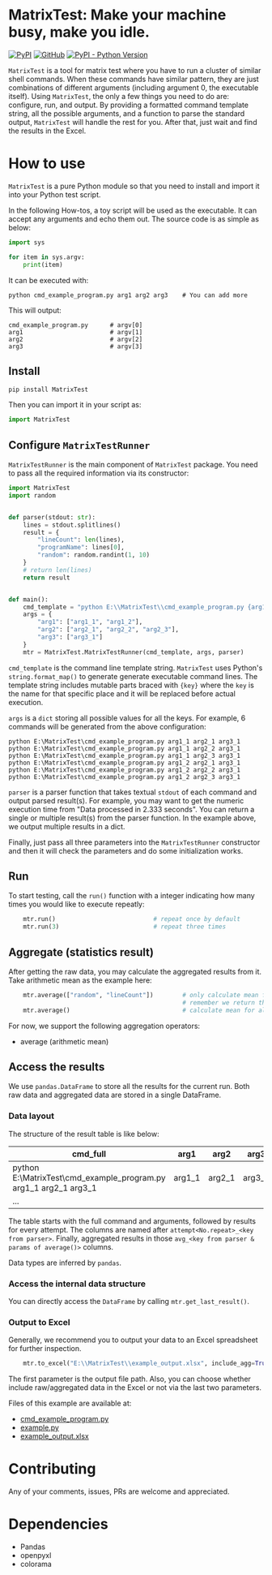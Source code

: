 # MatrixTest: Make your machine busy, make you idle.

[![PyPI](https://img.shields.io/pypi/v/MatrixTest)](https://pypi.org/project/MatrixTest/)
[![GitHub](https://img.shields.io/github/license/DavyVan/MatrixTest)](https://github.com/DavyVan/MatrixTest)
[![PyPI - Python Version](https://img.shields.io/pypi/pyversions/MatrixTest)](https://pypi.org/project/MatrixTest/)

`MatrixTest` is a tool for matrix test where you have to run a cluster of similar shell commands.
When these commands have similar pattern, they are just combinations of different arguments (including argument 0, the executable itself).
Using `MatrixTest`, the only a few things you need to do are: configure, run, and output.
By providing a formatted command template string, all the possible arguments, and a function to parse the standard output, `MatrixTest` will handle the rest for you.
After that, just wait and find the results in the Excel.

# How to use

`MatrixTest` is a pure Python module so that you need to install and import it into your Python test script.

In the following How-tos, a toy script will be used as the executable.
It can accept any arguments and echo them out.
The source code is as simple as below:

```python
import sys

for item in sys.argv:
    print(item)
```

It can be executed with:

```shell
python cmd_example_program.py arg1 arg2 arg3    # You can add more
```

This will output:
```text
cmd_example_program.py      # argv[0]
arg1                        # argv[1]
arg2                        # argv[2]
arg3                        # argv[3]
```

## Install

```shell
pip install MatrixTest
```

Then you can import it in your script as:
```python
import MatrixTest
```

## Configure `MatrixTestRunner`

`MatrixTestRunner` is the main component of `MatrixTest` package.
You need to pass all the required information via its constructor:

```python
import MatrixTest
import random


def parser(stdout: str):
    lines = stdout.splitlines()
    result = {
        "lineCount": len(lines),
        "programName": lines[0],
        "random": random.randint(1, 10)
    }
    # return len(lines)
    return result


def main():
    cmd_template = "python E:\\MatrixTest\\cmd_example_program.py {arg1} {arg2} {arg3}"
    args = {
        "arg1": ["arg1_1", "arg1_2"],
        "arg2": ["arg2_1", "arg2_2", "arg2_3"],
        "arg3": ["arg3_1"]
    }
    mtr = MatrixTest.MatrixTestRunner(cmd_template, args, parser)
```

`cmd_template` is the command line template string.
`MatrixTest` uses Python's `string.format_map()` to generate generate executable command lines.
The template string includes mutable parts braced with `{key}` where the `key` is the name for that specific place and it will be replaced before actual execution.

`args` is a `dict` storing all possible values for all the keys. For example, 6 commands will be generated from the above configuration:
```text
python E:\MatrixTest\cmd_example_program.py arg1_1 arg2_1 arg3_1
python E:\MatrixTest\cmd_example_program.py arg1_1 arg2_2 arg3_1
python E:\MatrixTest\cmd_example_program.py arg1_1 arg2_3 arg3_1
python E:\MatrixTest\cmd_example_program.py arg1_2 arg2_1 arg3_1
python E:\MatrixTest\cmd_example_program.py arg1_2 arg2_2 arg3_1
python E:\MatrixTest\cmd_example_program.py arg1_2 arg2_3 arg3_1
```

`parser` is a parser function that takes textual `stdout` of each command and output parsed result(s). 
For example, you may want to get the numeric execution time from "Data processed in 2.333 seconds".
You can return a single or multiple result(s) from the parser function.
In the example above, we output multiple results in a dict.

Finally, just pass all three parameters into the `MatrixTestRunner` constructor and then it will check the parameters and do some initialization works.

## Run

To start testing, call the `run()` function with a integer indicating how many times you would like to execute repeatly:

```python
    mtr.run()                           # repeat once by default
    mtr.run(3)                          # repeat three times
```

## Aggregate (statistics result)

After getting the raw data, you may calculate the aggregated results from it. Take arithmetic mean as the example here:

```python
    mtr.average(["random", "lineCount"])        # only calculate mean for designated keys, 
                                                # remember we return these from the parser function
    mtr.average()                               # calculate mean for all keys
```

For now, we support the following aggregation operators:

* average (arithmetic mean)

## Access the results

We use `pandas.DataFrame` to store all the results for the current run.
Both raw data and aggregated data are stored in a single DataFrame.

### Data layout

The structure of the result table is like below:

| cmd_full                                                         | arg1   | arg2   | arg3   | attempt1_lineCount | attempt1_programName                 | attempt1_random | attempt2_lineCount | ... | avg_random | avg_lineCount |
|------------------------------------------------------------------|--------|--------|--------|--------------------|--------------------------------------|-----------------|--------------------|-----|------------|---------------|
| python E:\MatrixTest\cmd_example_program.py arg1_1 arg2_1 arg3_1 | arg1_1 | arg2_1 | arg3_1 | 4                  | E:\MatrixTest\cmd_example_program.py | 6               | 4                  |     | 3          | 4             |
| ...                                                              |        |        |        |                    |                                      |                 |                    |     |            |               |

The table starts with the full command and arguments, followed by results for every attempt.
The columns are named after `attempt<No.repeat>_<key from parser>`.
Finally, aggregated results in those `avg_<key from parser & params of average()>` columns.

Data types are inferred by `pandas`.

### Access the internal data structure

You can directly access the `DataFrame` by calling `mtr.get_last_result()`.

### Output to Excel

Generally, we recommend you to output your data to an Excel spreadsheet for further inspection.

```python
    mtr.to_excel("E:\\MatrixTest\\example_output.xlsx", include_agg=True, include_raw=True)
```

The first parameter is the output file path. Also, you can choose whether include raw/aggregated data in the Excel or not via the last two parameters.

Files of this example are available at:

* [cmd_example_program.py](cmd_example_program.py)
* [example.py](example.py)
* [example_output.xlsx](example_output.xlsx)

# Contributing

Any of your comments, issues, PRs are welcome and appreciated.

# Dependencies

* Pandas
* openpyxl
* colorama